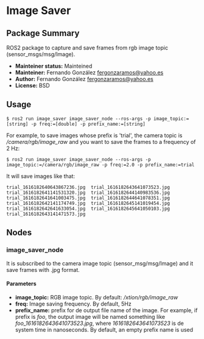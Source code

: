 # Image Saver

## Package Summary

ROS2 package to capture and save frames from rgb image topic (sensor_msgs/msg/Image).

* **Mainteiner status:** Mainteined
* **Mainteiner:** Fernando González <fergonzaramos@yahoo.es>
* **Author:** Fernando González <fergonzaramos@yahoo.es>
* **License:** BSD

## Usage

```
$ ros2 run image_saver image_saver_node --ros-args -p image_topic:=[string] -p freq:=[double] -p prefix_name:=[string]
```

For example, to save images whose prefix is 'trial', the camera topic is */camera/rgb/image_raw* and you want to save the frames to a frequency of 2 Hz:

```
$ ros2 run image_saver image_saver_node --ros-args -p image_topic:=/camera/rgb/image_raw -p freq:=2.0 -p prefix_name:=trial
```

It will save images like that:

```
trial_1616182640643867236.jpg  trial_1616182643641073523.jpg
trial_1616182641141531320.jpg  trial_1616182644140983536.jpg
trial_1616182641641003475.jpg  trial_1616182644641078351.jpg
trial_1616182642141174749.jpg  trial_1616182645141019454.jpg
trial_1616182642641633054.jpg  trial_1616182645641050103.jpg
trial_1616182643141471573.jpg
```

## Nodes

### image_saver_node

It is subscribed to the camera image topic (sensor_msg/msg/Image) and it save frames with .jpg format.

#### Parameters

* **image_topic:** RGB image topic. By default: */xtion/rgb/image_raw*
* **freq:** Image saving frequency. By default, 5Hz
* **prefix_name:** prefix for de output file name of the image. For example, if prefix is *foo*, the output image will be named something like *foo_1616182643641073523.jpg*, where *1616182643641073523* is de system time in nanoseconds. By default, an empty prefix name is used